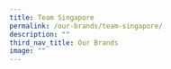```yaml
---
title: Team Singapore
permalink: /our-brands/team-singapore/
description: ""
third_nav_title: Our Brands
image: ""
---
```




